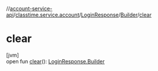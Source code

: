 //[account-service-api](../../../../index.md)/[classtime.service.account](../../index.md)/[LoginResponse](../index.md)/[Builder](index.md)/[clear](clear.md)

# clear

[jvm]\
open fun [clear](clear.md)(): [LoginResponse.Builder](index.md)
